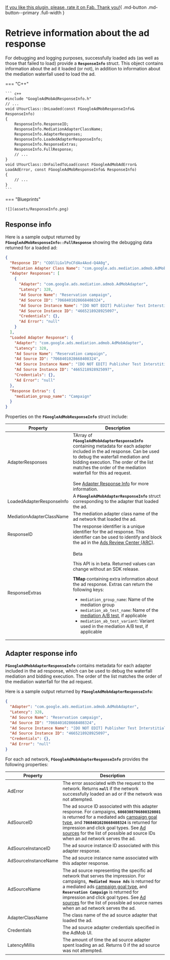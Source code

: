 [If you like this plugin, please, rate it on Fab. Thank you!](https://fab.com/s/804df971aef3){ .md-button .md-button--primary .full-width }

# Retrieve information about the ad response

For debugging and logging purposes, successfully loaded ads (as well as those that failed to load) provide a __`ResponseInfo`__ struct. This object contains information about the ad it loaded (or not), in addition to information about the mediation waterfall used to load the ad.

=== "C++"

    ``` c++
    #include "GoogleAdMobAdResponseInfo.h"
    // ...
    void UYourClass::OnLoaded(const FGoogleAdMobResponseInfo& ResponseInfo)
    {
        ResponseInfo.ResponseID;
        ResponseInfo.MediationAdapterClassName;
        ResponseInfo.AdapterResponses;
        ResponseInfo.LoadedAdapterResponseInfo;
        ResponseInfo.ResponseExtras;
        ResponseInfo.FullResponse;
        // ...
    }
    void UYourClass::OnFailedToLoad(const FGoogleAdMobAdError& LoadAdError, const FGoogleAdMobResponseInfo& ResponseInfo)
    {
        // ...
    }
    ```

=== "Blueprints"

    ![](assets/ResponseInfo.png)

## Response info

Here is a sample output returned by __`FGoogleAdMobResponseInfo::FullResponse`__ showing the debugging data returned for a loaded ad:

``` json
{
  "Response ID": "COOllLGxlPoCFdAx4Aod-Q4A0g",
  "Mediation Adapter Class Name": "com.google.ads.mediation.admob.AdMobAdapter",
  "Adapter Responses": [
    {
      "Adapter": "com.google.ads.mediation.admob.AdMobAdapter",
      "Latency": 328,
      "Ad Source Name": "Reservation campaign",
      "Ad Source ID": "7068401028668408324",
      "Ad Source Instance Name": "[DO NOT EDIT] Publisher Test Interstitial",
      "Ad Source Instance ID": "4665218928925097",
      "Credentials": {},
      "Ad Error": "null"
    }
  ],
  "Loaded Adapter Response": {
    "Adapter": "com.google.ads.mediation.admob.AdMobAdapter",
    "Latency": 328,
    "Ad Source Name": "Reservation campaign",
    "Ad Source ID": "7068401028668408324",
    "Ad Source Instance Name": "[DO NOT EDIT] Publisher Test Interstitial",
    "Ad Source Instance ID": "4665218928925097",
    "Credentials": {},
    "Ad Error": "null"
  },
  "Response Extras": {
    "mediation_group_name": "Campaign"
  }
}
```

Properties on the __`FGoogleAdMobResponseInfo`__ struct include:

| Property | Description |
| -------- | ----------- |
| AdapterResponses | TArray of __`FGoogleAdMobAdapterResponseInfo`__ containing metadata for each adapter included in the ad response. Can be used to debug the waterfall mediation and bidding execution. The order of the list matches the order of the mediation waterfall for this ad request.<br><br>See [Adapter Response Info]() for more information. |
| LoadedAdapterResponseInfo | A __`FGoogleAdMobAdapterResponseInfo`__ struct corresponding to the adapter that loaded the ad. |
| MediationAdapterClassName | The mediation adapter class name of the ad network that loaded the ad. |
| ResponseID | The response identifier is a unique identifier for the ad response. This identifier can be used to identify and block the ad in the [Ads Review Center (ARC)](https://support.google.com/admob/answer/3480906). |
| ResponseExtras | <div class="admonition example"><p class="admonition-title">Beta</p><p>This API is in beta. Returned values can change without an SDK release.</p></div><p><strong>TMap</strong> containing extra information about the ad response. Extras can return the following keys:</p><ul><li><code>mediation_group_name</code>: Name of the mediation group</li><li><code>mediation_ab_test_name</code>: Name of the <a href="https://support.google.com/admob/answer/9572326">mediation A/B test</a>, if applicable</li><li><code>mediation_ab_test_variant</code>: Variant used in the mediation A/B test, if applicable</li></ul> |

## Adapter response info

__`FGoogleAdMobAdapterResponseInfo`__ contains metadata for each adapter included in the ad response, which can be used to debug the waterfall mediation and bidding execution. The order of the list matches the order of the mediation waterfall for the ad request.

Here is a sample output returned by __`FGoogleAdMobAdapterResponseInfo`__:

``` json
{
  "Adapter": "com.google.ads.mediation.admob.AdMobAdapter",
  "Latency": 328,
  "Ad Source Name": "Reservation campaign",
  "Ad Source ID": "7068401028668408324",
  "Ad Source Instance Name": "[DO NOT EDIT] Publisher Test Interstitial",
  "Ad Source Instance ID": "4665218928925097",
  "Credentials": {},
  "Ad Error": "null"
}
```

For each ad network, __`FGoogleAdMobAdapterResponseInfo`__ provides the following properties:

| Property | Description |
| -------- | ----------- |
| AdError  | The error associated with the request to the network. Returns __`null`__ if the network successfully loaded an ad or if the network was not attempted. |
| AdSourceID | The ad source ID associated with this adapter response. For campaigns, __`6060308706800320801`__ is returned for a mediated ads [campaign goal type](https://support.google.com/admob/answer/9152820), and __`7068401028668408324`__ is returned for impression and click goal types. See [Ad sources](https://developers.google.com/admob/api/v1/ad-sources-reference) for the list of possible ad source IDs when an ad network serves the ad. |
| AdSourceInstanceID | The ad source instance ID associated with this adapter response. |
| AdSourceInstanceName | The ad source instance name associated with this adapter response. |
| AdSourceName | The ad source representing the specific ad network that serves the impression. For campaigns,__` Mediated House Ads`__ is returned for a mediated ads [campaign goal type](https://support.google.com/admob/answer/9152820), and __`Reservation Campaign`__ is returned for impression and click goal types. See [Ad sources](https://developers.google.com/admob/api/v1/ad-sources-reference) for the list of possible ad source names when an ad network serves the ad. |
| AdapterClassName | The class name of the ad source adapter that loaded the ad. |
| Credentials | The ad source adapter credentials specified in the AdMob UI. |
| LatencyMillis | The amount of time the ad source adapter spent loading an ad. Returns 0 if the ad source was not attempted. |